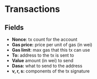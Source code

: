 # Transactions

## Fields

- **Nonce**: tx count for the account
- **Gas price:** price per unit of gas (in wei)
- **Gas limit**: max gas that this tx can use
- **To:** address to the tx is sent to
- **Value** amount (in wei) to send
- **Dasa:** what to send to the address
- **v, r, s:** components of the tx signature

